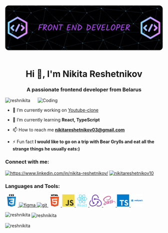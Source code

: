 ![Header](./github-header-image.png) <h1 align="center">Hi 👋, I'm Nikita Reshetnikov</h1>
<h3 align="center">A passionate frontend developer from Belarus</h3>
<img align="right" alt="Coding" width="400" src="https://img.freepik.com/premium-vector/serious-concentrated-developer-programming-sites_316839-2216.jpg" >

<p align="left"> <img src="https://komarev.com/ghpvc/?username=reshnikita&label=Profile%20views&color=0e75b6&style=flat" alt="reshnikita" /> </p>

- 🔭 I’m currently working on [Youtube-clone](https://github.com/ReshNikita/Youtube-clone)

- 🌱 I’m currently learning **React, TypeScript**

- 📫 How to reach me **nikitareshetnikov03@gmail.com**

- ⚡ Fun fact **I would like to go on a trip with Bear Grylls and eat all the strange things he usually eats:)**

<h3 align="left">Connect with me:</h3>
<p align="left">
<a href="https://linkedin.com/in/https://www.linkedin.com/in/nikita-reshetnikov/" target="blank"><img align="center" src="https://raw.githubusercontent.com/rahuldkjain/github-profile-readme-generator/master/src/images/icons/Social/linked-in-alt.svg" alt="https://www.linkedin.com/in/nikita-reshetnikov/" height="30" width="40" /></a>
<a href="https://instagram.com/nikitareshetnikov10" target="blank"><img align="center" src="https://raw.githubusercontent.com/rahuldkjain/github-profile-readme-generator/master/src/images/icons/Social/instagram.svg" alt="nikitareshetnikov10" height="30" width="40" /></a>
</p>

<h3 align="left">Languages and Tools:</h3>
<p align="left"> <a href="https://www.w3schools.com/css/" target="_blank" rel="noreferrer"> <img src="https://raw.githubusercontent.com/devicons/devicon/master/icons/css3/css3-original-wordmark.svg" alt="css3" width="40" height="40"/> </a> <a href="https://www.figma.com/" target="_blank" rel="noreferrer"> <img src="https://www.vectorlogo.zone/logos/figma/figma-icon.svg" alt="figma" width="40" height="40"/> </a> <a href="https://git-scm.com/" target="_blank" rel="noreferrer"> <img src="https://www.vectorlogo.zone/logos/git-scm/git-scm-icon.svg" alt="git" width="40" height="40"/> </a> <a href="https://www.w3.org/html/" target="_blank" rel="noreferrer"> <img src="https://raw.githubusercontent.com/devicons/devicon/master/icons/html5/html5-original-wordmark.svg" alt="html5" width="40" height="40"/> </a> <a href="https://developer.mozilla.org/en-US/docs/Web/JavaScript" target="_blank" rel="noreferrer"> <img src="https://raw.githubusercontent.com/devicons/devicon/master/icons/javascript/javascript-original.svg" alt="javascript" width="40" height="40"/> </a> <a href="https://reactjs.org/" target="_blank" rel="noreferrer"> <img src="https://raw.githubusercontent.com/devicons/devicon/master/icons/react/react-original-wordmark.svg" alt="react" width="40" height="40"/> </a> <a href="https://redux.js.org" target="_blank" rel="noreferrer"> <img src="https://raw.githubusercontent.com/devicons/devicon/master/icons/redux/redux-original.svg" alt="redux" width="40" height="40"/> </a> <a href="https://sass-lang.com" target="_blank" rel="noreferrer"> <img src="https://raw.githubusercontent.com/devicons/devicon/master/icons/sass/sass-original.svg" alt="sass" width="40" height="40"/> </a> <a href="https://www.typescriptlang.org/" target="_blank" rel="noreferrer"> <img src="https://raw.githubusercontent.com/devicons/devicon/master/icons/typescript/typescript-original.svg" alt="typescript" width="40" height="40"/> </a> <a href="https://webpack.js.org" target="_blank" rel="noreferrer"> <img src="https://raw.githubusercontent.com/devicons/devicon/d00d0969292a6569d45b06d3f350f463a0107b0d/icons/webpack/webpack-original-wordmark.svg" alt="webpack" width="40" height="40"/> </a> </p>

<p><img align="left" src="https://github-readme-stats.vercel.app/api/top-langs?username=reshnikita&show_icons=true&locale=en&layout=compact" alt="reshnikita" /></p>

<p>&nbsp;<img align="center" src="https://github-readme-stats.vercel.app/api?username=reshnikita&show_icons=true&locale=en" alt="reshnikita" /></p>

<p><img align="center" src="https://github-readme-streak-stats.herokuapp.com/?user=reshnikita&" alt="reshnikita" /></p>
